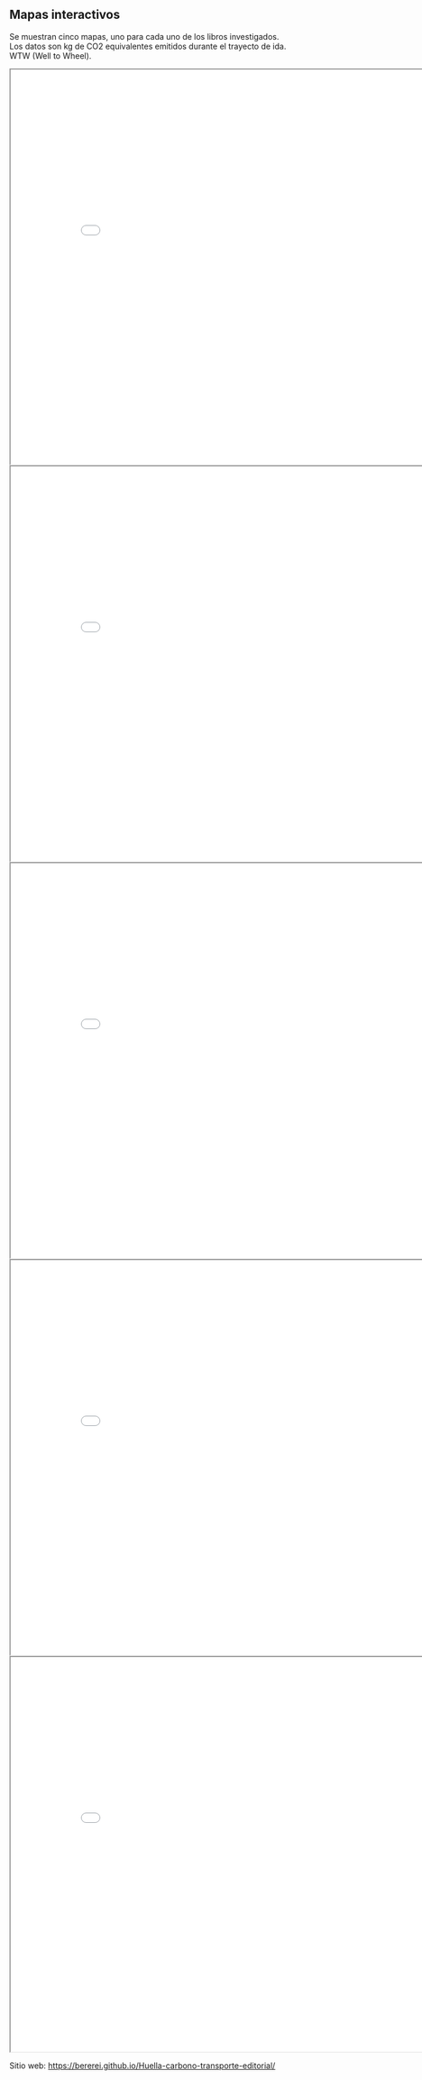 ## Mapas interactivos

Se muestran cinco mapas, uno para cada uno de los libros investigados.
Los datos son kg de CO2 equivalentes emitidos durante el trayecto de ida. 
WTW (Well to Wheel). 


<iframe src="mapa_niebla.html" height="700" width="850"></iframe>


<iframe src="mapa_isla.html" height="700" width="850"></iframe>


<iframe src="mapa_mundo.html" height="700" width="850"></iframe>


<iframe src="mapa_historia.html" height="700" width="850"></iframe>


<iframe src="mapa_flora.html" height="700" width="850"></iframe>


Sitio web: https://bererei.github.io/Huella-carbono-transporte-editorial/

